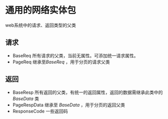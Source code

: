 通用的网络实体包
==========

web系统中的请求、返回类型的父类

## 请求

- BaseReq 所有请求的父类，当前无属性。可添加统一请求属性。
- PageReq 继承至*BaseReq* ，用于分页的请求父类

## 返回

- BaseResp 所有返回的父类，有统一的返回属性，返回的数据需继承此类中的 *BaseData* 类
- PageRespData 继承至 *BaseData* ，用于分页的返回父类
- ResponseCode 一些返回码


